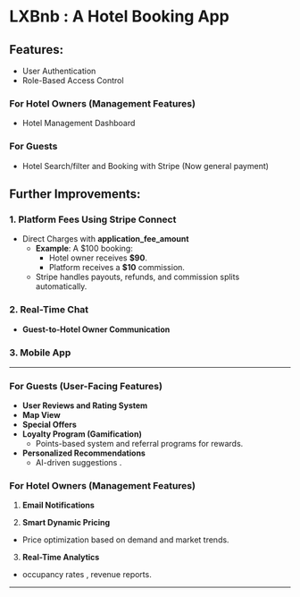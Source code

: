 # LXBnb : A Hotel Booking App

## Features:
- User Authentication 
- Role-Based Access Control 

### For Hotel Owners (Management Features)
   - Hotel Management Dashboard

### For Guests 
   - Hotel Search/filter and Booking with Stripe (Now general payment)

## Further Improvements:

### 1. Platform Fees Using Stripe Connect
- Direct Charges with **application_fee_amount**   
   - **Example**: A $100 booking:
     - Hotel owner receives **$90**.
     - Platform receives a **$10** commission.
   - Stripe handles payouts, refunds, and commission splits automatically.

### 2. Real-Time Chat
   - **Guest-to-Hotel Owner Communication**

### 3. Mobile App

---

### For Guests (User-Facing Features)
  - **User Reviews and Rating System**
  - **Map View**
  - **Special Offers**
  - **Loyalty Program (Gamification)**
      - Points-based system and referral programs for rewards.
  - **Personalized Recommendations**
      - AI-driven suggestions .


### For Hotel Owners (Management Features)
  1. **Email Notifications**
  
  2. **Smart Dynamic Pricing**
   - Price optimization based on demand and market trends.
  
  3. **Real-Time Analytics**
   -  occupancy rates , revenue reports.

---
